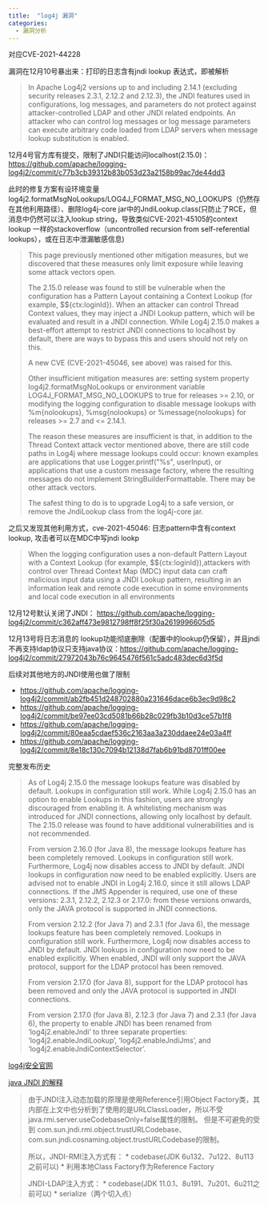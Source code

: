 ```yaml
---
title:  "log4j 漏洞"
categories: 
  - 漏洞分析
---
```

对应CVE-2021-44228

漏洞在12月10号暴出来：打印的日志含有jndi lookup 表达式，即被解析
> In Apache Log4j2 versions up to and including 2.14.1 (excluding security releases 2.3.1, 2.12.2 and 2.12.3), the JNDI features used in configurations, log messages, and parameters do not protect against attacker-controlled LDAP and other JNDI related endpoints. An attacker who can control log messages or log message parameters can execute arbitrary code loaded from LDAP servers when message lookup substitution is enabled.

12月4号官方库有提交，限制了JNDI只能访问localhost(2.15.0)：https://github.com/apache/logging-log4j2/commit/c77b3cb39312b83b053d23a2158b99ac7de44dd3

此时的修复方案有设环境变量log4j2.formatMsgNoLookups/LOG4J_FORMAT_MSG_NO_LOOKUPS（仍然存在其他利用路径）、删除log4j-core jar中的JndiLookup.class(只防止了RCE，但消息中仍然可以注入lookup string，导致类似CVE-2021-45105的context lookup 一样的stackoverflow（uncontrolled recursion from self-referential lookups），或在日志中泄漏敏感信息)
> This page previously mentioned other mitigation measures, but we discovered that these measures only limit exposure while leaving some attack vectors open.
> 
> The 2.15.0 release was found to still be vulnerable when the configuration has a Pattern Layout containing a Context Lookup (for example, $${ctx:loginId}). When an attacker can control Thread Context values, they may inject a JNDI Lookup pattern, which will be evaluated and result in a JNDI connection. While Log4j 2.15.0 makes a best-effort attempt to restrict JNDI connections to localhost by default, there are ways to bypass this and users should not rely on this.
> 
> A new CVE (CVE-2021-45046, see above) was raised for this.
> 
> Other insufficient mitigation measures are: setting system property log4j2.formatMsgNoLookups or environment variable LOG4J_FORMAT_MSG_NO_LOOKUPS to true for releases >= 2.10, or modifying the logging configuration to disable message lookups with %m{nolookups}, %msg{nolookups} or %message{nolookups} for releases >= 2.7 and <= 2.14.1.
> 
> The reason these measures are insufficient is that, in addition to the Thread Context attack vector mentioned above, there are still code paths in Log4j where message lookups could occur: known examples are applications that use Logger.printf("%s", userInput), or applications that use a custom message factory, where the resulting messages do not implement StringBuilderFormattable. There may be other attack vectors.
> 
> The safest thing to do is to upgrade Log4j to a safe version, or remove the JndiLookup class from the log4j-core jar.

之后又发现其他利用方式，cve-2021-45046: 日志pattern中含有context lookup, 攻击者可以在MDC中写jndi lookp
> When the logging configuration uses a non-default Pattern Layout with a Context Lookup (for example, $${ctx:loginId}),attackers with control over Thread Context Map (MDC) input data can craft malicious input data using a JNDI Lookup pattern, resulting in an information leak and remote code execution in some environments and local code execution in all environments

12月12号默认关闭了JNDI： https://github.com/apache/logging-log4j2/commit/c362aff473e9812798ff8f25f30a2619996605d5

12月13号将日志消息的 lookup功能彻底删除（配置中的lookup仍保留），并且jndi不再支持ldap协议只支持java协议：https://github.com/apache/logging-log4j2/commit/27972043b76c9645476f561c5adc483dec6d3f5d

后续对其他地方的JNDI使用也做了限制
- https://github.com/apache/logging-log4j2/commit/ab2fb451d248702880a231646dace6b3ec9d98c2
- https://github.com/apache/logging-log4j2/commit/be97ee03cd5081b66b28c029fb3b10d3ce57b1f8
- https://github.com/apache/logging-log4j2/commit/80eaa5cdaef536c2163aa3a230ddaee24e03a4ff
- https://github.com/apache/logging-log4j2/commit/8e18c130c7094b12138d7fab6b91bd8701ff00ee

完整发布历史
> As of Log4j 2.15.0 the message lookups feature was disabled by default. Lookups in configuration still work. While Log4j 2.15.0 has an option to enable Lookups in this fashion, users are strongly discouraged from enabling it. A whitelisting mechanism was introduced for JNDI connections, allowing only localhost by default. The 2.15.0 release was found to have additional vulnerabilities and is not recommended.
>
>From version 2.16.0 (for Java 8), the message lookups feature has been completely removed. Lookups in configuration still work. Furthermore, Log4j now disables access to JNDI by default. JNDI lookups in configuration now need to be enabled explicitly. Users are advised not to enable JNDI in Log4j 2.16.0, since it still allows LDAP connections. If the JMS Appender is required, use one of these versions: 2.3.1, 2.12.2, 2.12.3 or 2.17.0: from these versions onwards, only the JAVA protocol is supported in JNDI connections.
>
> From version 2.12.2 (for Java 7) and 2.3.1 (for Java 6), the message lookups feature has been completely removed. Lookups in configuration still work. Furthermore, Log4j now disables access to JNDI by default. JNDI lookups in configuration now need to be enabled explicitly. When enabled, JNDI will only support the JAVA protocol, support for the LDAP protocol has been removed.
>
> From version 2.17.0 (for Java 8), support for the LDAP protocol has been removed and only the JAVA protocol is supported in JNDI connections.
> 
> From version 2.17.0 (for Java 8), 2.12.3 (for Java 7) and 2.3.1 (for Java 6), the property to enable JNDI has been renamed from ‘log4j2.enableJndi’ to three separate properties: ‘log4j2.enableJndiLookup’, ‘log4j2.enableJndiJms’, and ‘log4j2.enableJndiContextSelector’.


[log4j安全官网](https://logging.apache.org/log4j/2.x/security.html)

[java JNDI 的解释](https://tttang.com/archive/1611/)
> 由于JNDI注入动态加载的原理是使用Reference引用Object Factory类，其内部在上文中也分析到了使用的是URLClassLoader，所以不受java.rmi.server.useCodebaseOnly=false属性的限制。
> 但是不可避免的受到 com.sun.jndi.rmi.object.trustURLCodebase、com.sun.jndi.cosnaming.object.trustURLCodebase的限制。
>
> 所以，JNDI-RMI注入方式有： * codebase(JDK 6u132、7u122、8u113之前可以) * 利用本地Class Factory作为Reference Factory
>
> JNDI-LDAP注入方式： * codebase(JDK 11.0.1、8u191、7u201、6u211之前可以) * serialize（两个切入点）
